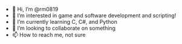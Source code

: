 - 👋 Hi, I’m @rm0819
- 👀 I’m interested in game and software development and scripting!
- 🌱 I’m currently learning C, C#, and Python
- 💞️ I’m looking to collaborate on something
- 📫 How to reach me, not sure

<!---
rm0819/rm0819 is a ✨ special ✨ repository because its `README.md` (this file) appears on your GitHub profile.
You can click the Preview link to take a look at your changes.
--->
